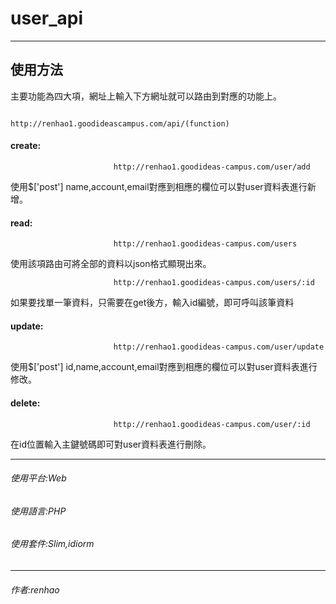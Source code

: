 # user_api 
<hr>

## 使用方法  ##
主要功能為四大項，網址上輸入下方網址就可以路由到對應的功能上。             


                           http://renhao1.goodideascampus.com/api/(function) 
                       
                       
                       
                       

#### create:

                           http://renhao1.goodideas-campus.com/user/add
          
使用$['post'] name,account,email對應到相應的欄位可以對user資料表進行新增。

#### read:


                           http://renhao1.goodideas-campus.com/users
使用該項路由可將全部的資料以json格式顯現出來。

                           http://renhao1.goodideas-campus.com/users/:id
如果要找單一筆資料，只需要在get後方，輸入id編號，即可呼叫該筆資料

#### update:
                           http://renhao1.goodideas-campus.com/user/update
使用$['post'] id,name,account,email對應到相應的欄位可以對user資料表進行修改。

#### delete:
                           http://renhao1.goodideas-campus.com/user/:id
在id位置輸入主鍵號碼即可對user資料表進行刪除。

****************************************************************************************************************
###### 使用平台:Web

###### 使用語言:PHP

###### 使用套件:Slim,idiorm
**********************************************************************


###### 作者:renhao
